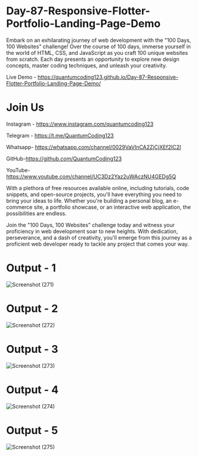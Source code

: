 # Day-87-Responsive-Flotter-Portfolio-Landing-Page-Demo

Embark on an exhilarating journey of web development with the "100 Days, 100 Websites" challenge! Over the course of 100 days, immerse yourself in the world of HTML, CSS, and JavaScript as you craft 100 unique websites from scratch. Each day presents an opportunity to explore new design concepts, master coding techniques, and unleash your creativity.

Live Demo - https://quantumcoding123.github.io/Day-87-Responsive-Flotter-Portfolio-Landing-Page-Demo/

# Join Us

Instagram - https://www.instagram.com/quantumcoding123

Telegram - https://t.me/QuantumCoding123

Whatsapp- https://whatsapp.com/channel/0029VaVInCA2ZjCjXEf2IC2I

GitHub-https://github.com/QuantumCoding123

YouTube-https://www.youtube.com/channel/UC3Dz2Yaz2uWAczNU4GEDg5Q

With a plethora of free resources available online, including tutorials, code snippets, and open-source projects, you'll have everything you need to bring your ideas to life. Whether you're building a personal blog, an e-commerce site, a portfolio showcase, or an interactive web application, the possibilities are endless.

Join the "100 Days, 100 Websites" challenge today and witness your proficiency in web development soar to new heights. With dedication, perseverance, and a dash of creativity, you'll emerge from this journey as a proficient web developer ready to tackle any project that comes your way.

# Output - 1
![Screenshot (271)](https://github.com/user-attachments/assets/5c8c9123-8120-4905-9d5d-c9f4d9df67cd)

# Output - 2

![Screenshot (272)](https://github.com/user-attachments/assets/dbc3699f-a332-4202-8e8b-68cbb57302c5)

# Output - 3

![Screenshot (273)](https://github.com/user-attachments/assets/0e302974-a395-4e75-b4ea-1675b818f708)

# Output - 4

![Screenshot (274)](https://github.com/user-attachments/assets/53f6512f-99f0-4c7b-ac79-eab74ceb7afb)

# Output - 5

![Screenshot (275)](https://github.com/user-attachments/assets/241fb8c3-8d6f-4ac7-b021-16716ed9550b)


